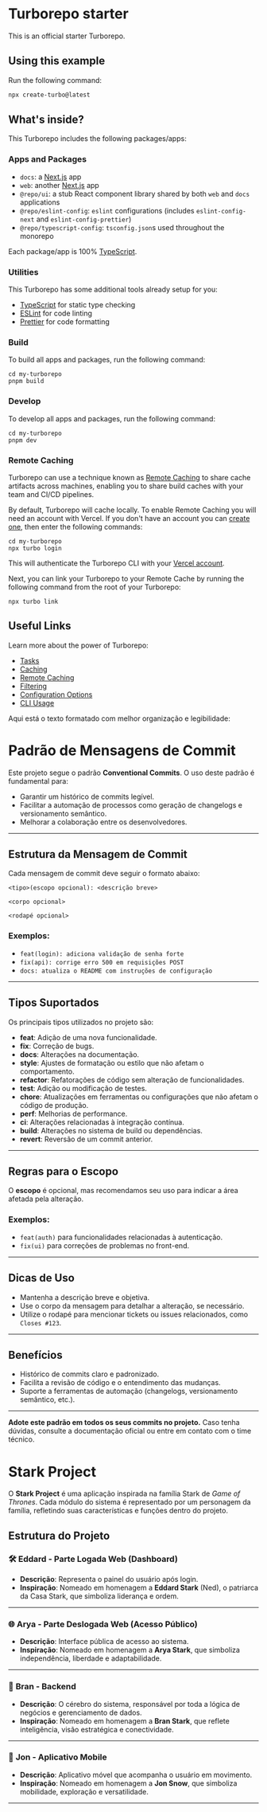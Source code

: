 # Turborepo starter

This is an official starter Turborepo.

## Using this example

Run the following command:

```sh
npx create-turbo@latest
```

## What's inside?

This Turborepo includes the following packages/apps:

### Apps and Packages

- `docs`: a [Next.js](https://nextjs.org/) app
- `web`: another [Next.js](https://nextjs.org/) app
- `@repo/ui`: a stub React component library shared by both `web` and `docs` applications
- `@repo/eslint-config`: `eslint` configurations (includes `eslint-config-next` and `eslint-config-prettier`)
- `@repo/typescript-config`: `tsconfig.json`s used throughout the monorepo

Each package/app is 100% [TypeScript](https://www.typescriptlang.org/).

### Utilities

This Turborepo has some additional tools already setup for you:

- [TypeScript](https://www.typescriptlang.org/) for static type checking
- [ESLint](https://eslint.org/) for code linting
- [Prettier](https://prettier.io) for code formatting

### Build

To build all apps and packages, run the following command:

```
cd my-turborepo
pnpm build
```

### Develop

To develop all apps and packages, run the following command:

```
cd my-turborepo
pnpm dev
```

### Remote Caching

Turborepo can use a technique known as [Remote Caching](https://turbo.build/repo/docs/core-concepts/remote-caching) to share cache artifacts across machines, enabling you to share build caches with your team and CI/CD pipelines.

By default, Turborepo will cache locally. To enable Remote Caching you will need an account with Vercel. If you don't have an account you can [create one](https://vercel.com/signup), then enter the following commands:

```
cd my-turborepo
npx turbo login
```

This will authenticate the Turborepo CLI with your [Vercel account](https://vercel.com/docs/concepts/personal-accounts/overview).

Next, you can link your Turborepo to your Remote Cache by running the following command from the root of your Turborepo:

```
npx turbo link
```

## Useful Links

Learn more about the power of Turborepo:

- [Tasks](https://turbo.build/repo/docs/core-concepts/monorepos/running-tasks)
- [Caching](https://turbo.build/repo/docs/core-concepts/caching)
- [Remote Caching](https://turbo.build/repo/docs/core-concepts/remote-caching)
- [Filtering](https://turbo.build/repo/docs/core-concepts/monorepos/filtering)
- [Configuration Options](https://turbo.build/repo/docs/reference/configuration)
- [CLI Usage](https://turbo.build/repo/docs/reference/command-line-reference)


Aqui está o texto formatado com melhor organização e legibilidade:

# Padrão de Mensagens de Commit

Este projeto segue o padrão **Conventional Commits**. O uso deste padrão é fundamental para:

- Garantir um histórico de commits legível.
- Facilitar a automação de processos como geração de changelogs e versionamento semântico.
- Melhorar a colaboração entre os desenvolvedores.

---

## Estrutura da Mensagem de Commit

Cada mensagem de commit deve seguir o formato abaixo:

```
<tipo>(escopo opcional): <descrição breve>

<corpo opcional>

<rodapé opcional>
```

### Exemplos:

- `feat(login): adiciona validação de senha forte`
- `fix(api): corrige erro 500 em requisições POST`
- `docs: atualiza o README com instruções de configuração`

---

## Tipos Suportados

Os principais tipos utilizados no projeto são:

- **feat**: Adição de uma nova funcionalidade.
- **fix**: Correção de bugs.
- **docs**: Alterações na documentação.
- **style**: Ajustes de formatação ou estilo que não afetam o comportamento.
- **refactor**: Refatorações de código sem alteração de funcionalidades.
- **test**: Adição ou modificação de testes.
- **chore**: Atualizações em ferramentas ou configurações que não afetam o código de produção.
- **perf**: Melhorias de performance.
- **ci**: Alterações relacionadas à integração contínua.
- **build**: Alterações no sistema de build ou dependências.
- **revert**: Reversão de um commit anterior.

---

## Regras para o Escopo

O **escopo** é opcional, mas recomendamos seu uso para indicar a área afetada pela alteração.

### Exemplos:

- `feat(auth)` para funcionalidades relacionadas à autenticação.
- `fix(ui)` para correções de problemas no front-end.

---

## Dicas de Uso

- Mantenha a descrição breve e objetiva.
- Use o corpo da mensagem para detalhar a alteração, se necessário.
- Utilize o rodapé para mencionar tickets ou issues relacionados, como `Closes #123`.

---

## Benefícios

- Histórico de commits claro e padronizado.
- Facilita a revisão de código e o entendimento das mudanças.
- Suporte a ferramentas de automação (changelogs, versionamento semântico, etc.).

---

**Adote este padrão em todos os seus commits no projeto.**
Caso tenha dúvidas, consulte a documentação oficial ou entre em contato com o time técnico.

# Stark Project

O **Stark Project** é uma aplicação inspirada na família Stark de *Game of Thrones*. Cada módulo do sistema é representado por um personagem da família, refletindo suas características e funções dentro do projeto.

## Estrutura do Projeto

### 🛠️ **Eddard** - Parte Logada Web (Dashboard)
- **Descrição**: Representa o painel do usuário após login.
- **Inspiração**: Nomeado em homenagem a **Eddard Stark** (Ned), o patriarca da Casa Stark, que simboliza liderança e ordem.
---

### 🌐 **Arya** - Parte Deslogada Web (Acesso Público)
- **Descrição**: Interface pública de acesso ao sistema.
- **Inspiração**: Nomeado em homenagem a **Arya Stark**, que simboliza independência, liberdade e adaptabilidade.

---

### 🧠 **Bran** - Backend
- **Descrição**: O cérebro do sistema, responsável por toda a lógica de negócios e gerenciamento de dados.
- **Inspiração**: Nomeado em homenagem a **Bran Stark**, que reflete inteligência, visão estratégica e conectividade.

---

### 📱 **Jon** - Aplicativo Mobile
- **Descrição**: Aplicativo móvel que acompanha o usuário em movimento.
- **Inspiração**: Nomeado em homenagem a **Jon Snow**, que simboliza mobilidade, exploração e versatilidade.
---
